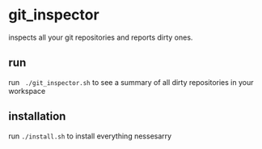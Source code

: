 # git_inspector

inspects all your git repositories and reports dirty ones.

## run
run
` ./git_inspector.sh` 
to see a summary of all dirty repositories in your workspace
## installation
run 
`./install.sh`
to install everything nessesarry
